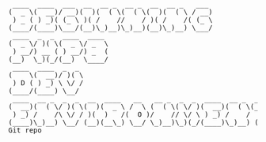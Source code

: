 <pre>
 ____  ____  ___  __  __ _  __ _  __  __ _   ___                
(  _ \(  __)/ __)(  )(  ( \(  ( \(  )(  ( \ / __)               
 ) _ ( ) _)( (_ \ )( /    //    / )( /    /( (_ \               
(____/(____)\___/(__)\_)__)\_)__)(__)\_)__) \___/               
 ____  _  _  ____  ____                                         
(  _ \/ )( \(  _ \/ _  \                                        
 ) __/) __ ( ) __/) _  (                                        
(__)  \_)(_/(__)  \____/                                        
 ____  ____  _  _                                               
(    \(  __)/ )( \                                              
 ) D ( ) _) \ \/ /                                              
(____/(____) \__/                                               
 ____  __ _  _  _  __  ____   __   __ _  _  _  ____  __ _  ____ 
(  __)(  ( \/ )( \(  )(  _ \ /  \ (  ( \( \/ )(  __)(  ( \(_  _)
 ) _) /    /\ \/ / )(  )   /(  O )/    // \/ \ ) _) /    /  )(  
(____)\_)__) \__/ (__)(__\_) \__/ \_)__)\_)(_/(____)\_)__) (__) 
Git repo
</pre>
